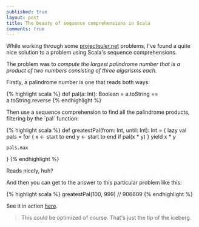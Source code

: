 ```yaml
---
published: true
layout: post
title: The beauty of sequence comprehensions in Scala
comments: true
---
```


While working through some [projecteuler.net](http://projecteuler.net/) problems, I've found a quite nice solution to a problem using Scala's sequence comprehensions.

The problem was to *compute the largest palindrome number that is a product of two numbers consisting of three algarisms each*.

<!-- more -->

Firstly, a palindrome number is one that reads both ways:

{% highlight scala %}
def pal(a: Int): Boolean =
	a.toString == a.toString.reverse
{% endhighlight %}

Then use a sequence comprehension to find all the palindrome products, filtering by the ´pal´ function:

{% highlight scala %}
def greatestPal(from: Int, until: Int): Int = {
	lazy val pals = for {
		x <- start to end
		y <- start to end
		if pal(x * y)
	} yield x * y

	pals.max
}
{% endhighlight %}

Reads nicely, huh?

And then you can get to the answer to this particular problem like this:

{% highlight scala %}
greatestPal(100, 999)
// 906609
{% endhighlight %}

See it in action [here](http://ideone.com/fcJTo5).

> This could be optimized of course. That's just the tip of the iceberg.